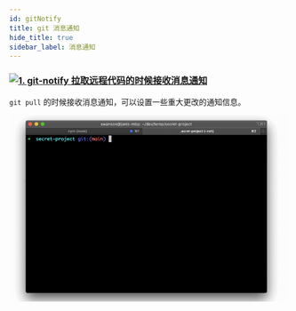```yaml
---
id: gitNotify
title: git 消息通知
hide_title: true
sidebar_label: 消息通知
---
```


### [![1. git-notify 拉取远程代码的时候接收消息通知](https://img.shields.io/github/stars/jevakallio/git-notify?label=git-notify&style=social)](https://github.com/jevakallio/git-notify)

`git pull` 的时候接收消息通知，可以设置一些重大更改的通知信息。

![git-notify](../../../static/img/demo_animated.gif)

